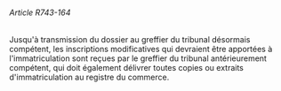 ###### Article R743-164

Jusqu'à transmission du dossier au greffier du tribunal désormais compétent, les inscriptions modificatives qui devraient être apportées à l'immatriculation sont reçues par le greffier du tribunal antérieurement compétent, qui doit également délivrer toutes copies ou extraits d'immatriculation au registre du commerce.


